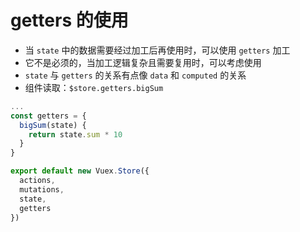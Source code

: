 # getters 的使用

- 当 `state` 中的数据需要经过加工后再使用时，可以使用 `getters` 加工
- 它不是必须的，当加工逻辑复杂且需要复用时，可以考虑使用
- `state` 与 `getters` 的关系有点像 `data` 和 `computed` 的关系
- 组件读取：`$store.getters.bigSum`

```js
...
const getters = {
  bigSum(state) {
    return state.sum * 10
  }
}

export default new Vuex.Store({
  actions,
  mutations,
  state,
  getters
})
```
